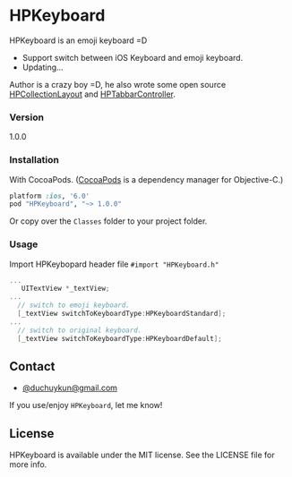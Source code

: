 # HPKeyboard

HPKeyboard is an emoji keyboard =D 
- Support switch between iOS Keyboard and emoji keyboard. 
- Updating...

Author is a crazy boy =D, he also wrote some open source [HPCollectionLayout] and [HPTabbarController].

### Version
1.0.0

### Installation 

With CocoaPods. ([CocoaPods](http://cocoapods.org) is a dependency manager for Objective-C.)

```ruby
platform :ios, '6.0'
pod "HPKeyboard", "~> 1.0.0"
```

Or copy over the `Classes` folder to your project folder.
### Usage
Import HPKeybopard header file
`#import "HPKeyboard.h"`
```objective-c
...
   UITextView *_textView;
...
  // switch to emoji keyboard.
  [_textView switchToKeyboardType:HPKeyboardStandard];
...
  // switch to original keyboard.
  [_textView switchToKeyboardType:HPKeyboardDefault];
```
[HPCollectionLayout]:https://github.com/huyphams/HPCollectionLayout
[HPTabBarController]:https://github.com/huyphams/HPTabBarController

## Contact

- [@duchuykun@gmail.com](http://facebook.com/huyphams)

If you use/enjoy `HPKeyboard`, let me know!

## License

HPKeyboard is available under the MIT license. See the LICENSE file for more info.
